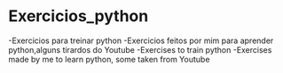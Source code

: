 # Exercicios_python
-Exercicios para treinar python
-Exercicios feitos por mim para aprender python,alguns tirardos do Youtube
-Exercises to train python
-Exercises made by me to learn python, some taken from Youtube
